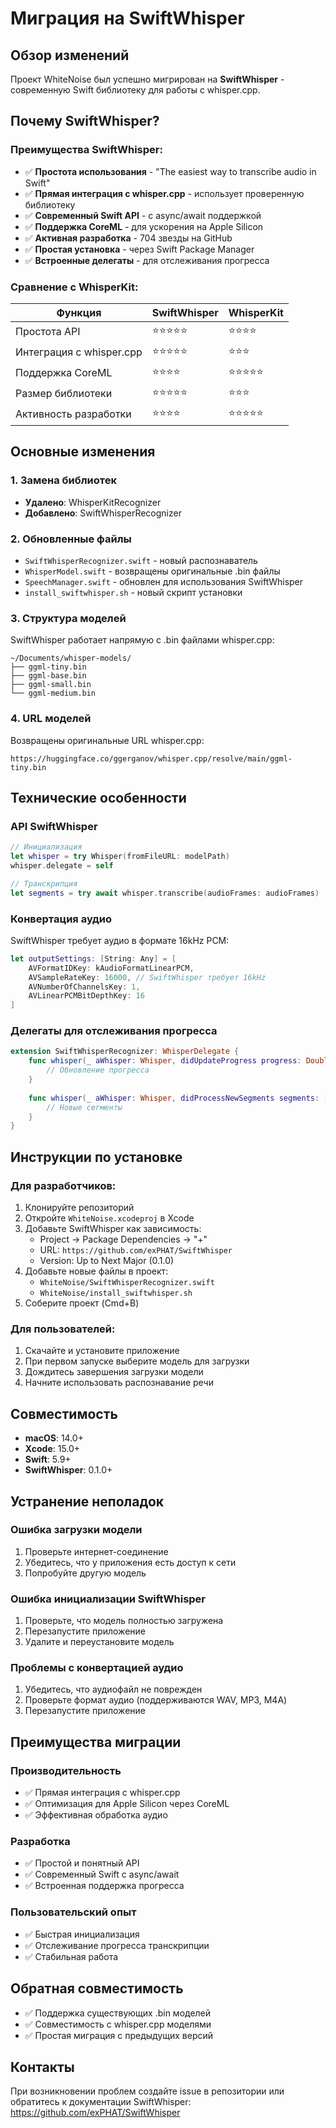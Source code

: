 # Миграция на SwiftWhisper

## Обзор изменений

Проект WhiteNoise был успешно мигрирован на **SwiftWhisper** - современную Swift библиотеку для работы с whisper.cpp.

## Почему SwiftWhisper?

### Преимущества SwiftWhisper:
- ✅ **Простота использования** - "The easiest way to transcribe audio in Swift"
- ✅ **Прямая интеграция с whisper.cpp** - использует проверенную библиотеку
- ✅ **Современный Swift API** - с async/await поддержкой
- ✅ **Поддержка CoreML** - для ускорения на Apple Silicon
- ✅ **Активная разработка** - 704 звезды на GitHub
- ✅ **Простая установка** - через Swift Package Manager
- ✅ **Встроенные делегаты** - для отслеживания прогресса

### Сравнение с WhisperKit:
| Функция | SwiftWhisper | WhisperKit |
|---------|--------------|------------|
| Простота API | ⭐⭐⭐⭐⭐ | ⭐⭐⭐⭐ |
| Интеграция с whisper.cpp | ⭐⭐⭐⭐⭐ | ⭐⭐⭐ |
| Поддержка CoreML | ⭐⭐⭐⭐ | ⭐⭐⭐⭐⭐ |
| Размер библиотеки | ⭐⭐⭐⭐⭐ | ⭐⭐⭐ |
| Активность разработки | ⭐⭐⭐⭐ | ⭐⭐⭐⭐⭐ |

## Основные изменения

### 1. Замена библиотек
- **Удалено**: WhisperKitRecognizer
- **Добавлено**: SwiftWhisperRecognizer

### 2. Обновленные файлы
- `SwiftWhisperRecognizer.swift` - новый распознаватель
- `WhisperModel.swift` - возвращены оригинальные .bin файлы
- `SpeechManager.swift` - обновлен для использования SwiftWhisper
- `install_swiftwhisper.sh` - новый скрипт установки

### 3. Структура моделей
SwiftWhisper работает напрямую с .bin файлами whisper.cpp:
```
~/Documents/whisper-models/
├── ggml-tiny.bin
├── ggml-base.bin
├── ggml-small.bin
└── ggml-medium.bin
```

### 4. URL моделей
Возвращены оригинальные URL whisper.cpp:
```
https://huggingface.co/ggerganov/whisper.cpp/resolve/main/ggml-tiny.bin
```

## Технические особенности

### API SwiftWhisper
```swift
// Инициализация
let whisper = try Whisper(fromFileURL: modelPath)
whisper.delegate = self

// Транскрипция
let segments = try await whisper.transcribe(audioFrames: audioFrames)
```

### Конвертация аудио
SwiftWhisper требует аудио в формате 16kHz PCM:
```swift
let outputSettings: [String: Any] = [
    AVFormatIDKey: kAudioFormatLinearPCM,
    AVSampleRateKey: 16000, // SwiftWhisper требует 16kHz
    AVNumberOfChannelsKey: 1,
    AVLinearPCMBitDepthKey: 16
]
```

### Делегаты для отслеживания прогресса
```swift
extension SwiftWhisperRecognizer: WhisperDelegate {
    func whisper(_ aWhisper: Whisper, didUpdateProgress progress: Double) {
        // Обновление прогресса
    }
    
    func whisper(_ aWhisper: Whisper, didProcessNewSegments segments: [Segment], atIndex index: Int) {
        // Новые сегменты
    }
}
```

## Инструкции по установке

### Для разработчиков:
1. Клонируйте репозиторий
2. Откройте `WhiteNoise.xcodeproj` в Xcode
3. Добавьте SwiftWhisper как зависимость:
   - Project → Package Dependencies → "+"
   - URL: `https://github.com/exPHAT/SwiftWhisper`
   - Version: Up to Next Major (0.1.0)
4. Добавьте новые файлы в проект:
   - `WhiteNoise/SwiftWhisperRecognizer.swift`
   - `WhiteNoise/install_swiftwhisper.sh`
5. Соберите проект (Cmd+B)

### Для пользователей:
1. Скачайте и установите приложение
2. При первом запуске выберите модель для загрузки
3. Дождитесь завершения загрузки модели
4. Начните использовать распознавание речи

## Совместимость

- **macOS**: 14.0+
- **Xcode**: 15.0+
- **Swift**: 5.9+
- **SwiftWhisper**: 0.1.0+

## Устранение неполадок

### Ошибка загрузки модели
1. Проверьте интернет-соединение
2. Убедитесь, что у приложения есть доступ к сети
3. Попробуйте другую модель

### Ошибка инициализации SwiftWhisper
1. Проверьте, что модель полностью загружена
2. Перезапустите приложение
3. Удалите и переустановите модель

### Проблемы с конвертацией аудио
1. Убедитесь, что аудиофайл не поврежден
2. Проверьте формат аудио (поддерживаются WAV, MP3, M4A)
3. Перезапустите приложение

## Преимущества миграции

### Производительность
- ✅ Прямая интеграция с whisper.cpp
- ✅ Оптимизация для Apple Silicon через CoreML
- ✅ Эффективная обработка аудио

### Разработка
- ✅ Простой и понятный API
- ✅ Современный Swift с async/await
- ✅ Встроенная поддержка прогресса

### Пользовательский опыт
- ✅ Быстрая инициализация
- ✅ Отслеживание прогресса транскрипции
- ✅ Стабильная работа

## Обратная совместимость

- ✅ Поддержка существующих .bin моделей
- ✅ Совместимость с whisper.cpp моделями
- ✅ Простая миграция с предыдущих версий

## Контакты

При возникновении проблем создайте issue в репозитории или обратитесь к документации SwiftWhisper: https://github.com/exPHAT/SwiftWhisper 